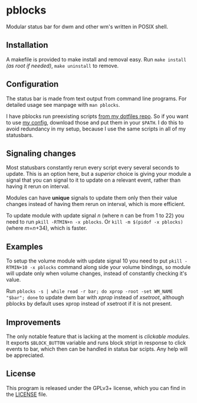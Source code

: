 # pblocks

Modular status bar for dwm and other wm's written in POSIX shell.

## Installation

A makefile is provided to make install and removal easy.
Run `make install` *(as root if needed)*, `make uninstall` to remove.

## Configuration

The status bar is made from text output from command line programs.
For detailed usage see manpage with `man pblocks`.

I have pblocks run preexisting scripts
[from my dotfiles repo](https://github.com/thirtysixpw/dotfiles/tree/master/.local/bin/statusbar).
So if you want to use [my config](pblocksrc), download those and put them in your
`$PATH`. I do this to avoid redundancy in my setup, because I use the same
scripts in all of my statusbars.

## Signaling changes

Most statusbars constantly rerun every script every several seconds to update.
This is an option here, but a *superior* choice is giving your module a signal
that you can signal to it to update on a relevant event, rather than having it
rerun on interval.

Modules can have **unique** signals to update them only then their value changes
instead of having them rerun on interval, which is more efficient.

To  update  module with update signal *n* (where n can be from 1 to 22)
you need to run `pkill -RTMIN+n -x pblocks`.
Or `kill -m $(pidof -x pblocks)` (where *m*=*n*+34), which is faster.

## Examples

To setup the volume module with update signal 10 you need to put
`pkill -RTMIN+10 -x pblocks` command along side your volume bindings,
so module will update only when volume changes, instead of constantly checking it's value.

Run `pblocks -s | while read -r bar; do xprop -root -set WM_NAME "$bar"; done`
to update dwm bar with *xprop* instead of *xsetroot*, although pblocks by
default uses xprop instead of xsetroot if it is not present.

## Improvements

The only notable feature that is lacking at the moment is *clickable modules*.
It exports `$BLOCK_BUTTON` variable and runs block stript in response to click events
to bar, which then can be handled in status bar scipts. Any help will be appreciated.

## License

This program is released under the GPLv3+ license, which you can
find in the [LICENSE](LICENSE) file.
